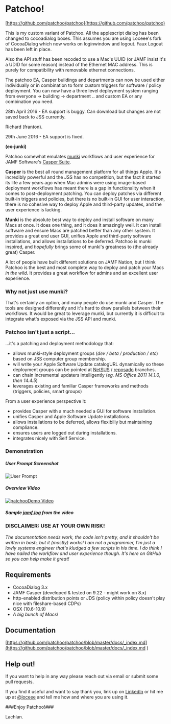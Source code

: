Patchoo!
========

[https://github.com/patchoo/patchoo](https://github.com/patchoo/patchoo)

This is my custom variant of Patchoo. All the applescript dialog has been changed to cocoadialog boxes. This assumes you are using Loceee's fork of CocoaDialog which now works on loginwindow and logout. Faux Logout has been left in place.

Also the API stuff has been recoded to use a Mac's UUID (or JAMF insist it's a UDID for some reason) instead of the Ethernet MAC address. This is purely for compatibility with removable ethernet connections.

The patchoo EA, Casper buildings and departments can now be used either individually or in combination to form custom triggers for software / policy deployment. You can now have a three level deployment system ranging from everyone -> building -> department .. and custom EA or any combination you need.

28th April 2016 - EA support is buggy. Can download but changes are not saved back to JSS currently.

Richard (franton).

29th June 2016 - EA support is fixed.

**(ex-junki)**


Patchoo somewhat emulates [munki](https://code.google.com/p/munki/) workflows and user experience for JAMF Software's [Casper Suite](http://www.jamfsoftware.com/products/casper-suite/).  

**Casper** is the best all round management platform for all things Apple. It's incredibly powerful and the JSS has no competition, but the fact it started its life a few years ago when Mac admins were using image-based deployment workflows has meant there is a gap in functionality when it comes to post-deployment patching. You can deploy patches via different built-in triggers and policies, but there is no built-in GUI for user interaction, there is no cohesive way to deploy Apple and third-party updates, and the user experience is lacking.

**Munki** is the absolute best way to deploy and install software on many Macs at once. It does one thing, and it does it amazingly well. It can install software and ensure Macs are patched better than any other system. It provides a great end user GUI, unifies Apple and third-party software installations, and allows installations to be deferred. Patchoo is munki inspired, and *hopefully* brings some of munki's greatness to (the already great) Casper.

A lot of people have built different solutions on JAMF Nation, but I think Patchoo is the best and most complete way to deploy and patch your Macs *in the wild*. It provides a great workflow for admins and an excellent user experience.

### Why not just use munki? ###

That's certainly an option, and many people do use munki and Casper. The tools are designed differently and it's  hard to draw parallels between their workflows. It would be great to leverage munki, but currently it is difficult to integrate what's exposed via the JSS API and munki.

### Patchoo isn't just a script... ###
  
...it's a patching and deployment methodology that:

* allows munki-style deployment groups (*dev / beta / production / etc*) based on JSS computer group membership.
* will write your Apple Software Update catalogURL dynamically so these deployment groups can be pointed at [NetSUS](https://jamfnation.jamfsoftware.com/viewProduct.html?id=180&view=info) / [reposado](https://github.com/wdas/reposado) branches.
* can chain incremental updaters intelligently (*eg. MS Office 2011 14.1.0, then 14.4.5*)
* leverages existing and familiar Casper frameworks and methods (triggers, policies, smart groups) 

From a user experience perspective it:

* provides Casper with a much needed a GUI for software installation.
* unifies Casper and Apple Software Update installations.
* allows installations to be deferred, allows flexibiliy but maintaining compliance.
* ensures users are logged out during installations.
* integrates nicely with Self Service.

### Demonstration ###

##### User Prompt Screenshot #####

![User Prompt](https://raw.githubusercontent.com/patchoo/patchoo/master/docs/images/prompt.png)

##### Overview Video #####
	
[![patchooDemo Video](http://img.youtube.com/vi/aeOOPHH3-NY/0.jpg)](http://www.youtube.com/watch?v=aeOOPHH3-NY)

##### Sample [jamf.log](https://github.com/patchoo/patchoo/blob/master/docs/jamf_patchoo.log.txt) from the video 


### DISCLAIMER: USE AT YOUR OWN RISK! ###

*The documentation needs work, the code isn't pretty, and it shouldn't be written in bash, but it (mostly) works! I am not a programmer, I'm just a lowly systems engineer that's kludged a few scripts in his time. I do think I have nailed the workflow and user experience though. It's here on GitHub so you can help make it great!*


Requirements
------------
* CocoaDialog 3.x
* JAMF Casper (developed & tested on 9.22 - might work on 8.x)
* http-enabled distribution points or JDS (policy within policy doesn't play nice with fileshare-based CDPs)
* OSX (10.6-10.9)
* *A big bunch of Macs!*


Documentation
-------------
     
[https://github.com/patchoo/patchoo/blob/master/docs/_index.md](https://github.com/patchoo/patchoo/blob/master/docs/_index.md )


Help out!
---------


If you want to help in any way please reach out via email or submit some pull requests.

If you find it useful and want to say thank you, link up on [LinkedIn](http://au.linkedin.com/in/lachlanstewart) or hit me up at [@loceee](https://twitter.com/loceee) and tell me how and where you are using it.

  
###Enjoy Patchoo!###

Lachlan.

